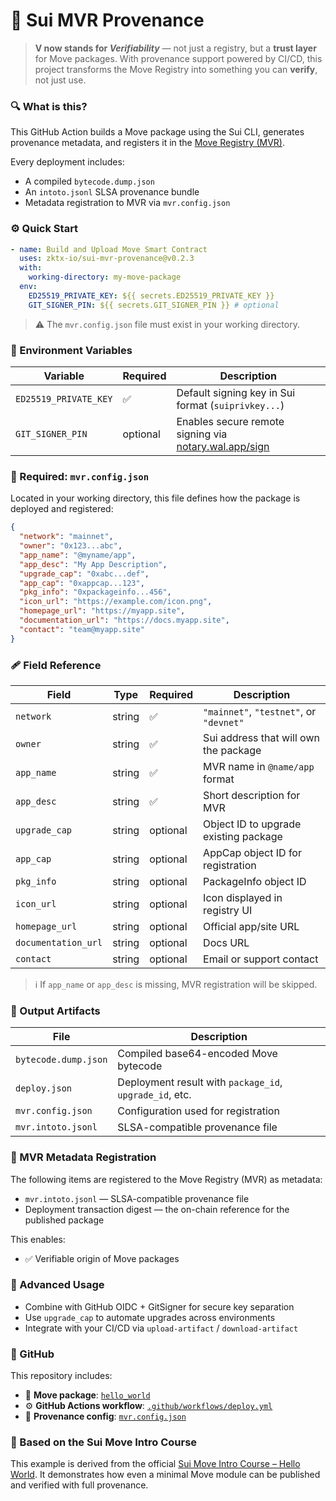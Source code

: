 # 🚀 Sui MVR Provenance

> **V now stands for _Verifiability_** — not just a registry, but a **trust layer** for Move packages.
> With provenance support powered by CI/CD, this project transforms the Move Registry into something you can **verify**, not just use.

### 🔍 What is this?

This GitHub Action builds a Move package using the Sui CLI, generates provenance metadata, and registers it in the [Move Registry (MVR)](https://www.moveregistry.com/).

Every deployment includes:

- A compiled `bytecode.dump.json`
- An `intoto.jsonl` SLSA provenance bundle
- Metadata registration to MVR via `mvr.config.json`

### ⚙️ Quick Start

```yaml
- name: Build and Upload Move Smart Contract
  uses: zktx-io/sui-mvr-provenance@v0.2.3
  with:
    working-directory: my-move-package
  env:
    ED25519_PRIVATE_KEY: ${{ secrets.ED25519_PRIVATE_KEY }}
    GIT_SIGNER_PIN: ${{ secrets.GIT_SIGNER_PIN }} # optional
```

> ⚠️ The `mvr.config.json` file must exist in your working directory.

### 🔐 Environment Variables

| Variable              | Required | Description                                                                          |
| --------------------- | -------- | ------------------------------------------------------------------------------------ |
| `ED25519_PRIVATE_KEY` | ✅       | Default signing key in Sui format (`suiprivkey...`)                                  |
| `GIT_SIGNER_PIN`      | optional | Enables secure remote signing via [notary.wal.app/sign](https://notary.wal.app/sign) |

### 📄 Required: `mvr.config.json`

Located in your working directory, this file defines how the package is deployed and registered:

```json
{
  "network": "mainnet",
  "owner": "0x123...abc",
  "app_name": "@myname/app",
  "app_desc": "My App Description",
  "upgrade_cap": "0xabc...def",
  "app_cap": "0xappcap...123",
  "pkg_info": "0xpackageinfo...456",
  "icon_url": "https://example.com/icon.png",
  "homepage_url": "https://myapp.site",
  "documentation_url": "https://docs.myapp.site",
  "contact": "team@myapp.site"
}
```

### 🩹 Field Reference

| Field               | Type   | Required | Description                             |
| ------------------- | ------ | -------- | --------------------------------------- |
| `network`           | string | ✅       | `"mainnet"`, `"testnet"`, or `"devnet"` |
| `owner`             | string | ✅       | Sui address that will own the package   |
| `app_name`          | string | ✅       | MVR name in `@name/app` format          |
| `app_desc`          | string | ✅       | Short description for MVR               |
| `upgrade_cap`       | string | optional | Object ID to upgrade existing package   |
| `app_cap`           | string | optional | AppCap object ID for registration       |
| `pkg_info`          | string | optional | PackageInfo object ID                   |
| `icon_url`          | string | optional | Icon displayed in registry UI           |
| `homepage_url`      | string | optional | Official app/site URL                   |
| `documentation_url` | string | optional | Docs URL                                |
| `contact`           | string | optional | Email or support contact                |

> ℹ️ If `app_name` or `app_desc` is missing, MVR registration will be skipped.

### 📄 Output Artifacts

| File                 | Description                                             |
| -------------------- | ------------------------------------------------------- |
| `bytecode.dump.json` | Compiled base64-encoded Move bytecode                   |
| `deploy.json`        | Deployment result with `package_id`, `upgrade_id`, etc. |
| `mvr.config.json`    | Configuration used for registration                     |
| `mvr.intoto.jsonl`   | SLSA-compatible provenance file                         |

### 📆 MVR Metadata Registration

The following items are registered to the Move Registry (MVR) as metadata:

- `mvr.intoto.jsonl` — SLSA-compatible provenance file
- Deployment transaction digest — the on-chain reference for the published package

This enables:

- ✅ Verifiable origin of Move packages

### 📂 Advanced Usage

- Combine with GitHub OIDC + GitSigner for secure key separation
- Use `upgrade_cap` to automate upgrades across environments
- Integrate with your CI/CD via `upload-artifact` / `download-artifact`

### 📁 GitHub

This repository includes:

- 🧩 **Move package**: [`hello_world`](https://github.com/zktx-io/sui-mvr-example/tree/main/hello_world)
- ⚙️ **GitHub Actions workflow**: [`.github/workflows/deploy.yml`](https://github.com/zktx-io/sui-mvr-example/blob/main/.github/workflows/deploy.yml)
- 📝 **Provenance config**: [`mvr.config.json`](https://github.com/zktx-io/sui-mvr-example/blob/main/hello_world/mvr.config.json)

### 🧱 Based on the Sui Move Intro Course

This example is derived from the official [Sui Move Intro Course – Hello World](https://github.com/sui-foundation/sui-move-intro-course/tree/main/unit-one/example_projects/hello_world).
It demonstrates how even a minimal Move module can be published and verified with full provenance.
